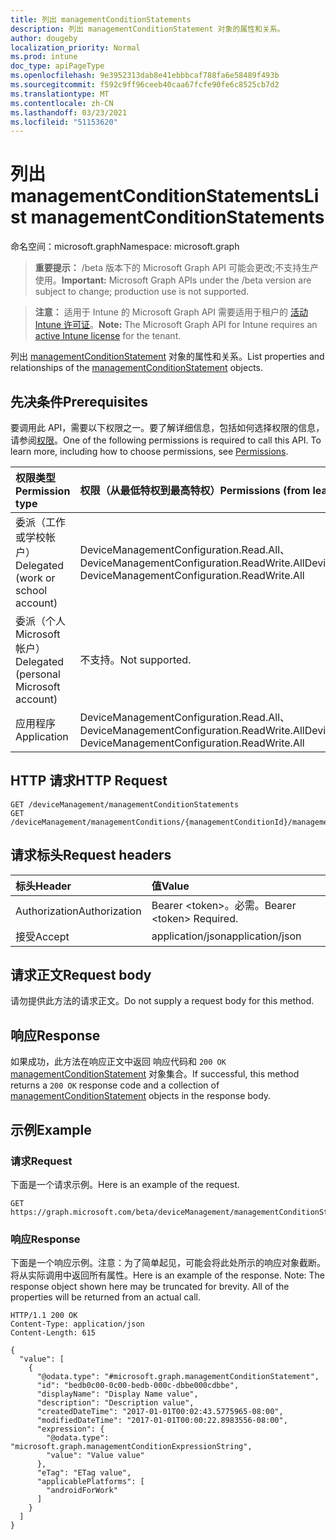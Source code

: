 ```yaml
---
title: 列出 managementConditionStatements
description: 列出 managementConditionStatement 对象的属性和关系。
author: dougeby
localization_priority: Normal
ms.prod: intune
doc_type: apiPageType
ms.openlocfilehash: 9e3952313dab8e41ebbbcaf788fa6e58489f493b
ms.sourcegitcommit: f592c9ff96ceeb40caa67fcfe90fe6c8525cb7d2
ms.translationtype: MT
ms.contentlocale: zh-CN
ms.lasthandoff: 03/23/2021
ms.locfileid: "51153620"
---
```

# <a name="list-managementconditionstatements"></a><span data-ttu-id="f90c0-103">列出 managementConditionStatements</span><span class="sxs-lookup"><span data-stu-id="f90c0-103">List managementConditionStatements</span></span>

<span data-ttu-id="f90c0-104">命名空间：microsoft.graph</span><span class="sxs-lookup"><span data-stu-id="f90c0-104">Namespace: microsoft.graph</span></span>

> <span data-ttu-id="f90c0-105">**重要提示：** /beta 版本下的 Microsoft Graph API 可能会更改;不支持生产使用。</span><span class="sxs-lookup"><span data-stu-id="f90c0-105">**Important:** Microsoft Graph APIs under the /beta version are subject to change; production use is not supported.</span></span>

> <span data-ttu-id="f90c0-106">**注意：** 适用于 Intune 的 Microsoft Graph API 需要适用于租户的 [活动 Intune 许可证](https://go.microsoft.com/fwlink/?linkid=839381)。</span><span class="sxs-lookup"><span data-stu-id="f90c0-106">**Note:** The Microsoft Graph API for Intune requires an [active Intune license](https://go.microsoft.com/fwlink/?linkid=839381) for the tenant.</span></span>

<span data-ttu-id="f90c0-107">列出 [managementConditionStatement](../resources/intune-fencing-managementconditionstatement.md) 对象的属性和关系。</span><span class="sxs-lookup"><span data-stu-id="f90c0-107">List properties and relationships of the [managementConditionStatement](../resources/intune-fencing-managementconditionstatement.md) objects.</span></span>

## <a name="prerequisites"></a><span data-ttu-id="f90c0-108">先决条件</span><span class="sxs-lookup"><span data-stu-id="f90c0-108">Prerequisites</span></span>
<span data-ttu-id="f90c0-p101">要调用此 API，需要以下权限之一。要了解详细信息，包括如何选择权限的信息，请参阅[权限](/graph/permissions-reference)。</span><span class="sxs-lookup"><span data-stu-id="f90c0-p101">One of the following permissions is required to call this API. To learn more, including how to choose permissions, see [Permissions](/graph/permissions-reference).</span></span>

|<span data-ttu-id="f90c0-111">权限类型</span><span class="sxs-lookup"><span data-stu-id="f90c0-111">Permission type</span></span>|<span data-ttu-id="f90c0-112">权限（从最低特权到最高特权）</span><span class="sxs-lookup"><span data-stu-id="f90c0-112">Permissions (from least to most privileged)</span></span>|
|:---|:---|
|<span data-ttu-id="f90c0-113">委派（工作或学校帐户）</span><span class="sxs-lookup"><span data-stu-id="f90c0-113">Delegated (work or school account)</span></span>|<span data-ttu-id="f90c0-114">DeviceManagementConfiguration.Read.All、DeviceManagementConfiguration.ReadWrite.All</span><span class="sxs-lookup"><span data-stu-id="f90c0-114">DeviceManagementConfiguration.Read.All, DeviceManagementConfiguration.ReadWrite.All</span></span>|
|<span data-ttu-id="f90c0-115">委派（个人 Microsoft 帐户）</span><span class="sxs-lookup"><span data-stu-id="f90c0-115">Delegated (personal Microsoft account)</span></span>|<span data-ttu-id="f90c0-116">不支持。</span><span class="sxs-lookup"><span data-stu-id="f90c0-116">Not supported.</span></span>|
|<span data-ttu-id="f90c0-117">应用程序</span><span class="sxs-lookup"><span data-stu-id="f90c0-117">Application</span></span>|<span data-ttu-id="f90c0-118">DeviceManagementConfiguration.Read.All、DeviceManagementConfiguration.ReadWrite.All</span><span class="sxs-lookup"><span data-stu-id="f90c0-118">DeviceManagementConfiguration.Read.All, DeviceManagementConfiguration.ReadWrite.All</span></span>|

## <a name="http-request"></a><span data-ttu-id="f90c0-119">HTTP 请求</span><span class="sxs-lookup"><span data-stu-id="f90c0-119">HTTP Request</span></span>
<!-- {
  "blockType": "ignored"
}
-->
``` http
GET /deviceManagement/managementConditionStatements
GET /deviceManagement/managementConditions/{managementConditionId}/managementConditionStatements
```

## <a name="request-headers"></a><span data-ttu-id="f90c0-120">请求标头</span><span class="sxs-lookup"><span data-stu-id="f90c0-120">Request headers</span></span>
|<span data-ttu-id="f90c0-121">标头</span><span class="sxs-lookup"><span data-stu-id="f90c0-121">Header</span></span>|<span data-ttu-id="f90c0-122">值</span><span class="sxs-lookup"><span data-stu-id="f90c0-122">Value</span></span>|
|:---|:---|
|<span data-ttu-id="f90c0-123">Authorization</span><span class="sxs-lookup"><span data-stu-id="f90c0-123">Authorization</span></span>|<span data-ttu-id="f90c0-124">Bearer &lt;token&gt;。必需。</span><span class="sxs-lookup"><span data-stu-id="f90c0-124">Bearer &lt;token&gt; Required.</span></span>|
|<span data-ttu-id="f90c0-125">接受</span><span class="sxs-lookup"><span data-stu-id="f90c0-125">Accept</span></span>|<span data-ttu-id="f90c0-126">application/json</span><span class="sxs-lookup"><span data-stu-id="f90c0-126">application/json</span></span>|

## <a name="request-body"></a><span data-ttu-id="f90c0-127">请求正文</span><span class="sxs-lookup"><span data-stu-id="f90c0-127">Request body</span></span>
<span data-ttu-id="f90c0-128">请勿提供此方法的请求正文。</span><span class="sxs-lookup"><span data-stu-id="f90c0-128">Do not supply a request body for this method.</span></span>

## <a name="response"></a><span data-ttu-id="f90c0-129">响应</span><span class="sxs-lookup"><span data-stu-id="f90c0-129">Response</span></span>
<span data-ttu-id="f90c0-130">如果成功，此方法在响应正文中返回 响应代码和 `200 OK` [managementConditionStatement](../resources/intune-fencing-managementconditionstatement.md) 对象集合。</span><span class="sxs-lookup"><span data-stu-id="f90c0-130">If successful, this method returns a `200 OK` response code and a collection of [managementConditionStatement](../resources/intune-fencing-managementconditionstatement.md) objects in the response body.</span></span>

## <a name="example"></a><span data-ttu-id="f90c0-131">示例</span><span class="sxs-lookup"><span data-stu-id="f90c0-131">Example</span></span>

### <a name="request"></a><span data-ttu-id="f90c0-132">请求</span><span class="sxs-lookup"><span data-stu-id="f90c0-132">Request</span></span>
<span data-ttu-id="f90c0-133">下面是一个请求示例。</span><span class="sxs-lookup"><span data-stu-id="f90c0-133">Here is an example of the request.</span></span>
``` http
GET https://graph.microsoft.com/beta/deviceManagement/managementConditionStatements
```

### <a name="response"></a><span data-ttu-id="f90c0-134">响应</span><span class="sxs-lookup"><span data-stu-id="f90c0-134">Response</span></span>
<span data-ttu-id="f90c0-p102">下面是一个响应示例。注意：为了简单起见，可能会将此处所示的响应对象截断。将从实际调用中返回所有属性。</span><span class="sxs-lookup"><span data-stu-id="f90c0-p102">Here is an example of the response. Note: The response object shown here may be truncated for brevity. All of the properties will be returned from an actual call.</span></span>
``` http
HTTP/1.1 200 OK
Content-Type: application/json
Content-Length: 615

{
  "value": [
    {
      "@odata.type": "#microsoft.graph.managementConditionStatement",
      "id": "bedb0c00-0c00-bedb-000c-dbbe000cdbbe",
      "displayName": "Display Name value",
      "description": "Description value",
      "createdDateTime": "2017-01-01T00:02:43.5775965-08:00",
      "modifiedDateTime": "2017-01-01T00:00:22.8983556-08:00",
      "expression": {
        "@odata.type": "microsoft.graph.managementConditionExpressionString",
        "value": "Value value"
      },
      "eTag": "ETag value",
      "applicablePlatforms": [
        "androidForWork"
      ]
    }
  ]
}
```




